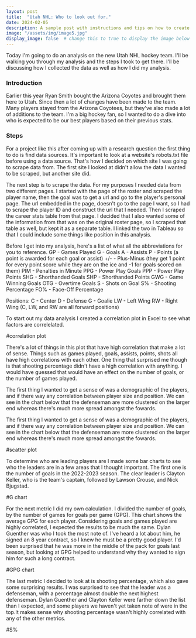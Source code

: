 ```yaml
---
layout: post
title:  "Utah NHL: Who to look out for."
date: 2024-02-05
description: A sample post with instructions and tips on how to create a new blog postg .   
image: "/assets/img/image5.jpg"
display_image: false  # change this to true to display the image below the banner 
---
```

<p class="intro"><span class="dropcap">T</span>oday I'm going to do an analysis on the new Utah NHL hockey team. I'll be walking you through my analysis and the steps I took to get there. I'll be discussing how I collected the data as well as how I did my analysis. </p>

### Introduction  

<p>Earlier this year Ryan Smith bought the Arizona Coyotes and brought them here to Utah. Since then a lot of changes have been made to the team. Many players stayed from the Arizona Coyotees, but they've also made a lot of additions to the team. I'm a big hockey fan, so I wanted to do a dive into who is expected to be our best players based on their previous stats.</p>

### Steps

<p>For a project like this after coming up with a research question the first thing to do is find data sources. It's important to look at a website's robots.txt file before using a data source. That's how I decided on which site I was going to scrape data from. The first site I looked at didn't allow the data I wanted to be scraped, but another site did.</p>

<p>The next step is to scrape the data. For my purposes I needed data from two different pages. I started with the page of the roster and scraped the player name, then the goal was to get a url and go to the player's personal page. The url embedded in the page, doesn't go to the page I want, so I had to scrape the player ID and construct the url that I needed. Then I scraped the career stats table from that page. I decided that I also wanted some of the information from that was on the original roster page, so I scraped that table as well, but kept it as a separate table. I linked the two in Tableau so that I could include some things like position in this analysis.</p>

Before I get into my analysis, here's a list of what all the abbreviations for you to reference.
GP - Games Played
G - Goals
A - Assists
P - Points (a point is awarded for each goal or assist)
+/- - Plus-Minus (they get 1 point for every point score while they are on the ice and -1 for goals scored on them)
PIM - Penalties in Minute
PPG - Power Play Goals
PPP - Power Play Points
SHG - Shorthanded Goals
SHP - Shorthanded Points
GWG - Game Winning Goals
OTG - Overtime Goals
S - Shots on Goal
S% - Shooting Percentage
FO% - Face-Off Percentage

Positions:
C - Center
D - Defense
G - Goalie
LW - Left Wing
RW - Right Wing
(C, LW, and RW are all forward positions)

<p>To start out my data analysis I created a correlation plot in Excel to see what factors are correlelated.</p>

#correlation plot

<p>There's a lot of things in this plot that have high correlation that make a lot of sense. Things such as games played, goals, assists, points, shots all have high correlations with each other. One thing that surprised me though is that shooting percentage didn't have a high correlation with anything. I would have guessed that would have an effect on the number of goals, or the number of games played.</p>

<p>The first thing I wanted to get a sense of was a demographic of the players, and if there way any correlation between player size and position. We can see in the chart below that the defenseman are more clustered on the larger end whereas there's much more spread amongst the fowards.</p>

<p>The first thing I wanted to get a sense of was a demographic of the players, and if there way any correlation between player size and position. We can see in the chart below that the defenseman are more clustered on the larger end whereas there's much more spread amongst the fowards.</p>

#scatter plot

<p>To determine who are leading players are I made some bar charts to see who the leaders are in a few areas that I thought important. The first one is the number of goals in the 2022-2023 season. The clear leader is Clayton Keller, who is the team's captain, followed by Lawson Crouse, and Nick Bjugstad.</p>

#G chart

<p>For the next metric I did my own calculation. I divided the number of goals, by the number of games for goals per game (GPG). This chart shows the average GPG for each player. Considering goals and games played are highly correlated, I expected the results to be much the same. Dylan Guenther was who I took the most note of. I've heard a lot about him, he signed an 8 year contract, so I knew he must be a pretty good player. I'd been surprised that he was more in the middle of the pack for goals last season, but looking at GPG helped to understand why they wanted to sign him for such a long contract.</p>

#GPG chart

<p>The last metric I decided to look at is shooting percentage, which also gave some surprising results. I was surprised to see that the leader was a defenseman, with a percentage almost double the next highest defenseman. Dylan Guenther and Clayton Keller were farther down the list than I expected, and some players we haven't yet taken note of were in the top.It makes sense why shooting percentage wasn't highly correlated with any of the other metrics.</p>

#S%